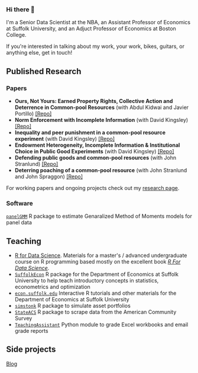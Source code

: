 ### Hi there 👋

I'm a Senior Data Scientist at the NBA, an Assistant Professor of Economics at Suffolk University, and an Adjuct Professor of Economics at Boston College. 

If you're interested in talking about my work, your work, bikes, guitars, or anything else, get in touch!

## Published Research

### Papers

* **Ours, Not Yours: Earned Property Rights, Collective Action and Deterrence in Common-pool Resources** (with Abdul Kidwai and Javier Portillo) [[Repo]](https://github.com/lrdegeest/OursNotYours)
* **Norm Enforcement with Incomplete Information** (with David Kingsley) [[Repo]](https://github.com/lrdegeest/NormEnforcement) 
* **Inequality and peer punishment in a common-pool resource experiment** (with David Kingsley) [[Repo]](https://github.com/lrdegeest/InequalityCPR)
* **Endowment Heterogeneity, Incomplete Information & Institutional Choice in Public Good Experiments** (with David Kingsley) [[Repo]](https://github.com/lrdegeest/InstitutionalChoice)
* **Defending public goods and common-pool resources** (with John Stranlund) [[Repo]](https://github.com/lrdegeest/Defending-PGs-CPRs)
* **Deterring poaching of a common-pool resource** (with John Stranlund and John Spraggon) [[Repo]](https://github.com/lrdegeest/deterring-poaching)

For working papers and ongoing projects check out my [research page](https://lrdegeest.github.io/research/).

### Software

[`panelGMM`](https://github.com/lrdegeest/panelGMM) R package to estimate Genaralized Method of Moments models for panel data

## Teaching 

* [R for Data Science](https://github.com/lrdegeest/r-for-data-science). Materials for a master's / advanced undergraduate course on R programming based mostly on the excellent book [*R For Data Science*](https://r4ds.had.co.nz/).
* [`SuffolkEcon`](https://suffolkecon.github.io/SuffolkEcon/) R package for the Department of Economics at Suffolk University to help teach introductory concepts in statistics, econometrics and optimization
* [`econ.suffolk.edu`](https://econ.suffolk.edu/) Interactive R tutorials and other materials for the Department of Economics at Suffolk University
* [`simstonk`](https://github.com/lrdegeest/simstonk) R package to simulate asset portfolios
* [`StateACS`](https://github.com/lrdegeest/StateACS) R package to scrape data from the American Community Survey
* [`TeachingAssistant`](https://github.com/lrdegeest/TeachingAssistant) Python module to grade Excel workbooks and email grade reports

## Side projects

[Blog](https://lrdegeest.github.io/blog/)
